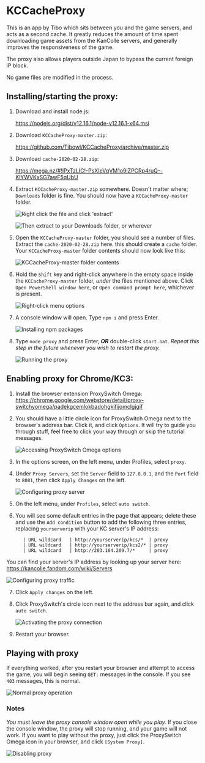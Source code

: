 # KCCacheProxy
This is an app by Tibo which sits between you and the game servers, and acts as a
second cache. It greatly reduces the amount of time spent downloading game assets
from the KanColle servers, and generally improves the responsiveness of the game.

The proxy also allows players outside Japan to bypass the current foreign IP block.

No game files are modified in the process.


## Installing/starting the proxy:

1) Download and install node.js:

   https://nodejs.org/dist/v12.16.1/node-v12.16.1-x64.msi

2) Download `KCCacheProxy-master.zip`:

   https://github.com/Tibowl/KCCacheProxy/archive/master.zip

3) Download `cache-2020-02-28.zip`:

   https://mega.nz/#!lPxTzLIC!-PsXIeVqVM1o9iZPCRp4ruQ--KlYWVKxSG7awF5qUbU

4) Extract `KCCacheProxy-master.zip` somewhere. Doesn't matter where;
   `Downloads` folder is fine. You should now have a `KCCacheProxy-master` folder.
   
   ![Right click the file and click 'extract'](/KCCacheProxy/A4.png)
   
   ![Then extract to your Downloads folder, or wherever](/KCCacheProxy/A4b.png)

5) Open the `KCCacheProxy-master` folder, you should see a number of files.
   Extract the `cache-2020-02-28.zip` here. this should create a `cache` folder.
   Your `KCCacheProxy-master` folder contents should now look like this:
   
   ![KCCacheProxy-master folder contents](/KCCacheProxy/A5.png)

6) Hold the `Shift` key and right-click anywhere in the empty space inside the `KCCacheProxy-master`
   folder, *under* the files mentioned above. Click `Open PowerShell window here`,
   or `Open command prompt here`, whichever is present.
   
   ![Right-click menu options](/KCCacheProxy/A6.png)

7) A console window will open. Type `npm i` and press Enter.

   ![Installing npm packages](/KCCacheProxy/A7.png)

8) Type `node proxy` and press Enter, ***OR*** double-click `start.bat`.
   *Repeat this step in the future whenever you wish to restart the proxy.*

   ![Running the proxy](/KCCacheProxy/A8.png)

 
## Enabling proxy for Chrome/KC3:

1) Install the browser extension ProxySwitch Omega:
   https://chrome.google.com/webstore/detail/proxy-switchyomega/padekgcemlokbadohgkifijomclgjgif

2) You should have a little circle icon for ProxySwitch Omega next to the browser's
   address bar. Click it, and click `Options`. It will try to guide you
   through stuff, feel free to click your way through or skip the tutorial messages.

   ![Accessing ProxySwitch Omega options](/KCCacheProxy/B2.png)

3) In the options screen, on the left menu, under Profiles, select `proxy`.
4) Under `Proxy Servers`, set the `Server` field to `127.0.0.1`,
   and the `Port` field to `8081`, then click `Apply Changes` on the left.

   ![Configuring proxy server](/KCCacheProxy/B4.png)

5) On the left menu, under `Profiles`, select `auto switch`.
6) You will see some default entries in the page that appears; delete these
   and use the `Add condition` button to add the following three entries,
   replacing `yourserverip` with your KC server's IP address:
```      | Condition Type | Condition Details          | Profile
      | URL wildcard   | http://yourserverip/kcs/*  | proxy
      | URL wildcard   | http://yourserverip/kcs2/* | proxy
      | URL wildcard   | http://203.104.209.7/*     | proxy
```
   You can find your server's IP address by looking up your server here:
   https://kancolle.fandom.com/wiki/Servers

   ![Configuring proxy traffic](/KCCacheProxy/B6.png)

7) Click `Apply changes` on the left.
8) Click ProxySwitch's circle icon next to the address bar again,
   and click `auto switch`.

   ![Activating the proxy connection](/KCCacheProxy/B8.png)

9) Restart your browser.


## Playing with proxy

If everything worked, after you restart your browser and attempt to access the game,
you will begin seeing `GET:` messages in the console. If you see `403` messages, this is normal.

   ![Normal proxy operation](/KCCacheProxy/C1.png)

### Notes
*You must leave the proxy console window open while you play.*
If you close the console window, the proxy will stop running, and your game will not work.
If you want to play without the proxy, just click the ProxySwitch Omega icon
in your browser, and click `[System Proxy]`.

   ![Disabling proxy](/KCCacheProxy/C2.png)
